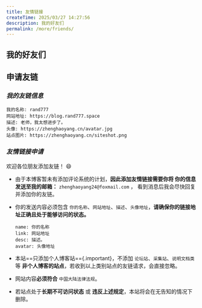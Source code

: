 ```yaml
---
title: 友情链接
createTime: 2025/03/27 14:27:56
description: 我的好友们
permalink: /more/friends/
---
```


## 我的好友们

<AllFriendContent/>



## 申请友链

### _我的友链信息_

```
我的名称: rand777
网站地址: https://blog.rand777.space
描述: 老师，我太想进步了。
头像: https://zhenghaoyang.cn/avatar.jpg
站点图片: https://zhenghaoyang.cn/siteshot.png
```

### _友情链接申请_

欢迎各位朋友添加友链！ 😄

- 由于本博客暂未有添加评论系统的计划，**因此添加友情链接需要你将 你的信息 发送至我的邮箱：** `zhenghaoyang24@foxmail.com` ，
看到消息后我会尽快回复并添加你的友链。

- 你的发送内容必须包含 `你的名称`、`网站地址`、`描述`、`头像地址`，**请确保你的链接地址正确且处于能够访问的状态。**  
  ```
  name: 你的名称
  link: 网站地址
  desc: 描述。
  avatar: 头像地址
  ```
- 本站==只添加个人博客站=={.important}，不添加 `论坛站`、`采集站`、`说明文档类` 等 **非个人博客的站点**，若收到以上类别站点的友链请求，会直接忽略。
- 网站内容**必须符合** `中国大陆法律法规`。
- 若站点处于**长期不可访问状态** 或 **违反上述规定**，本站将会在无告知的情况下删除。



